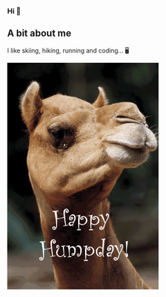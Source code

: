 ### Hi 👋

## A bit about me

I like skiing, hiking, running and coding... 🖥️

![Happy Hump Day GIF](./giphy.gif)

